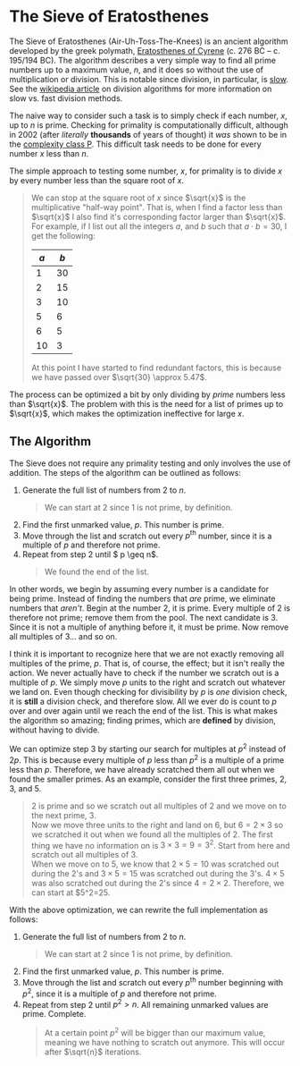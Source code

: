 # The Sieve of Eratosthenes

The Sieve of Eratosthenes (Air-Uh-Toss-The-Knees) is an ancient algorithm developed by the greek polymath, [Eratosthenes of Cyrene](https://en.wikipedia.org/wiki/Eratosthenes) (c. 276 BC – c. 195/194 BC).  The algorithm describes a very simple way to find all prime numbers up to a maximum value, $n$, and it does so without the use of multiplication or division.  This is notable since division, in particular, is [slow](https://en.wikipedia.org/wiki/Computational_complexity_of_mathematical_operations).  See the [wikipedia article](https://en.wikipedia.org/wiki/Division_algorithm#Fast_division_methods) on division algorithms for more information on slow vs. fast division methods.

The naive way to consider such a task is to simply check if each number, $x$,  up to $n$ is prime. Checking for primality is computationally difficult, although in 2002 (after *literally* **thousands** of years of thought) it *was* shown to be in the [complexity class P](https://en.wikipedia.org/wiki/P_(complexity)).  This difficult task needs to be done for every number $x$ less than $n$.  

The simple approach to testing some number, $x$, for primality is to divide $x$ by every number less than the square root of $x$.

> We can stop at the square root of $x$ since $\sqrt{x}$ is the multiplicative "half-way point".  That is, when I find a factor less than $\sqrt{x}$ I also find it's corresponding factor larger than $\sqrt{x}$.  For example, if I list out all the integers $a$, and $b$ such that $a \cdot b = 30$, I get the following:  
>
> | $a$ | $b$ |
> |-|-|
> | 1 | 30 |
> | 2 | 15 |
> | 3 | 10 |
> | 5 | 6 |
> | 6 | 5 |
> | 10 | 3 |
>
> At this point I have started to find redundant factors, this is because we have passed over $\sqrt{30} \approx 5.47$.

The process can be optimized a bit by only dividing by *prime* numbers less than $\sqrt{x}$.  The problem with this is the need for a list of primes up to $\sqrt{x}$, which makes the optimization ineffective for large $x$.

## The Algorithm

The Sieve does not require any primality testing and only involves the use of addition.  The steps of the algorithm can be outlined as follows:

1. Generate the full list of numbers from $2$ to $n$.  
    > We can start at 2 since 1 is not prime, by definition.
2. Find the first unmarked value, $p$. This number is prime.
3. Move through the list and scratch out every $p^{\text{th}}$ number, since it is a multiple of $p$ and therefore not prime.
4. Repeat from step 2 until $ p \geq n$.
    > We found the end of the list.

In other words, we begin by assuming every number is a candidate for being prime. Instead of finding the numbers that *are* prime, we eliminate numbers that *aren't*. Begin at the number $2$, it is prime. Every multiple of $2$ is therefore not prime; remove them from the pool. The next candidate is $3$.  Since it is not a multiple of anything before it, it must be prime. Now remove all multiples of $3$... and so on.  

I think it is important to recognize here that we are not exactly removing all multiples of the prime, $p$.  That is, of course, the effect; but it isn't really the action.  We never actually have to check if the number we scratch out is a multiple of $p$.  We simply move $p$ units to the right and scratch out whatever we land on. Even though checking for divisibility by $p$ is *one* division check, it is **still** a division check, and therefore slow. All we ever do is count to $p$ over and over again until we reach the end of the list.  This is what makes the algorithm so amazing; finding primes, which are **defined** by division, without having to divide.

We can optimize step 3 by starting our search for multiples at $p^2$ instead of $2p$.  This is because every multiple of $p$ less than $p^2$ is a multiple of a prime less than $p$. Therefore, we have already scratched them all out when we found the smaller primes.  As an example, consider the first three primes, $2$, $3$, and $5$.  
>$2$ is prime and so we scratch out all multiples of $2$ and we move on to the next prime, $3$.  
Now we move three units to the right and land on $6$, but $6=2\times3$ so we scratched it out when we found all the multiples of $2$.  The first thing we have no information on is $3\times3 = 9 = 3^2$.  Start from here and scratch out all multiples of 3.  
When we move on to $5$, we know that $2\times5 =10$ was scratched out during the $2$'s and $3\times5=15$ was scratched out during the $3$'s.  $4\times5$ was also scratched out during the $2$'s since $4=2\times2$.  Therefore, we can start at $5^2=25.

With the above optimization, we can rewrite the full implementation as follows:

1. Generate the full list of numbers from $2$ to $n$.  
    > We can start at 2 since 1 is not prime, by definition.
2. Find the first unmarked value, $p$. This number is prime.
3. Move through the list and scratch out every $p^{\text{th}}$ number beginning with $p^2$, since it is a multiple of $p$ and therefore not prime.
4. Repeat from step 2 until $p^2 > n$. All remaining unmarked values are prime. Complete.
    > At a certain point $p^2$ will be bigger than our maximum value, meaning we have nothing to scratch out anymore.  This will occur after $\sqrt{n}$ iterations.
